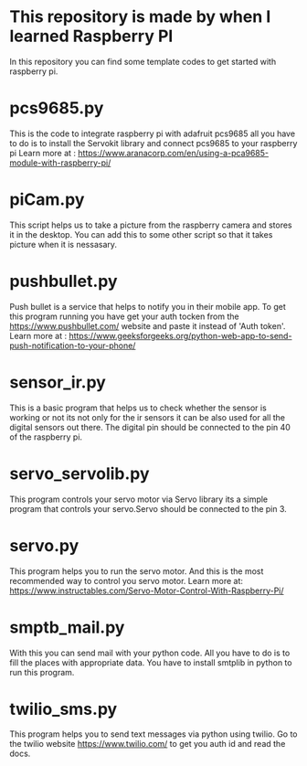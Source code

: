 # This repository is made by when I learned Raspberry PI

In this repository you can find some template codes to get started with raspberry pi.

# pcs9685.py

This is the code to integrate raspberry pi with adafruit pcs9685 all you have to do is to install the Servokit library and connect pcs9685 to your raspberry pi
Learn more at : https://www.aranacorp.com/en/using-a-pca9685-module-with-raspberry-pi/

# piCam.py

This script helps us to take a picture from the raspberry camera and stores it in the desktop. You can add this to some other script so that it takes picture when it is nessasary.

# pushbullet.py

Push bullet is a service that helps to notify you in their mobile app. To get this program running you have get your auth tocken from the https://www.pushbullet.com/ website and paste it instead of 'Auth token'.
Learn more at : https://www.geeksforgeeks.org/python-web-app-to-send-push-notification-to-your-phone/

# sensor_ir.py

This is a basic program that helps us to check whether the sensor is working or not its not only for the ir sensors it can be also used for all the digital sensors out there. The digital pin should be connected to the pin 40 of the raspberry pi.

# servo_servolib.py

This program controls your servo motor via Servo library its a simple program that controls your servo.Servo should be connected to the pin 3.

# servo.py

This program helps you to run the servo motor. And this is the most recommended way to control you servo motor.
Learn more at: https://www.instructables.com/Servo-Motor-Control-With-Raspberry-Pi/

# smptb_mail.py

With this you can send mail with your python code. All you have to do is to fill the places with appropriate data. You have to install smtplib in python to run this program.

# twilio_sms.py

This program helps you to send text messages via python using twilio. Go to the twilio website https://www.twilio.com/ to get you auth id and read the docs.
